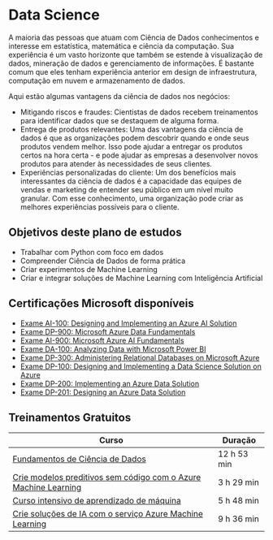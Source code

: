 # Data Science										

A maioria das pessoas que atuam com Ciência de Dados conhecimentos e interesse em estatística, matemática e ciência da computação. Sua experiência é um vasto horizonte que também se estende à visualização de dados, mineração de dados e gerenciamento de informações. É bastante comum que eles tenham experiência anterior em design de infraestrutura, computação em nuvem e armazenamento de dados.

Aqui estão algumas vantagens da ciência de dados nos negócios:

* Mitigando riscos e fraudes: Cientistas de dados recebem treinamentos para identificar dados que se destaquem de alguma forma. 
* Entrega de produtos relevantes: Uma das vantagens da ciência de dados é que as organizações podem descobrir quando e onde seus produtos vendem melhor. Isso pode ajudar a entregar os produtos certos na hora certa - e pode ajudar as empresas a desenvolver novos produtos para atender às necessidades de seus clientes.
* Experiências personalizadas do cliente: Um dos benefícios mais interessantes da ciência de dados é a capacidade das equipes de vendas e marketing de entender seu público em um nível muito granular. Com esse conhecimento, uma organização pode criar as melhores experiências possíveis para o cliente.


## Objetivos deste plano de estudos

* Trabalhar com Python com foco em dados
* Compreender Ciência de Dados de forma prática
* Criar experimentos de Machine Learning
* Criar e integrar soluções de Machine Learning com Inteligência Artificial

## Certificações Microsoft disponíveis															

* [Exame AI-100: Designing and Implementing an Azure AI Solution](https://docs.microsoft.com/pt-br/learn/certifications/azure-ai-engineer?WT.mc_id=microsofttech-academic-cyzanon)
* [Exame DP-900: Microsoft Azure Data Fundamentals](https://docs.microsoft.com/pt-br/learn/certifications/azure-data-fundamentals?WT.mc_id=microsofttech-academic-cyzanon)
* [Exame AI-900: Microsoft Azure AI Fundamentals](https://docs.microsoft.com/pt-br/learn/certifications/azure-ai-fundamentals?WT.mc_id=microsofttech-academic-cyzanon)
* [Exame DA-100: Analyzing Data with Microsoft Power BI](https://docs.microsoft.com/pt-br/learn/certifications/data-analyst-associate/?WT.mc_id=microsofttech-academic-cyzanon)
* [Exame DP-300: Administering Relational Databases on Microsoft Azure](https://docs.microsoft.com/pt-br/learn/certifications/azure-database-administrator-associate?WT.mc_id=microsofttech-academic-cyzanon)
* [Exame DP-100: Designing and Implementing a Data Science Solution on Azure](https://docs.microsoft.com/pt-br/learn/certifications/azure-data-scientist?WT.mc_id=microsofttech-academic-cyzanon)
* [Exame DP-200: Implementing an Azure Data Solution](https://docs.microsoft.com/pt-br/learn/certifications/exams/dp-200?WT.mc_id=microsofttech-academic-cyzanon)
* [Exame DP-201: Designing an Azure Data Solution](https://docs.microsoft.com/pt-br/learn/certifications/exams/dp-201?WT.mc_id=microsofttech-academic-cyzanon)


## Treinamentos Gratuitos

| Curso | Duração |
|--|-- |
| [Fundamentos de Ciência de Dados](https://docs.microsoft.com/learn/paths/csharp-first-steps/?WT.mc_id=microsofttech-academic-cyzanon) | 12 h 53 min |
| [Crie modelos preditivos sem código com o Azure Machine Learning](https://docs.microsoft.com/pt-br/learn/paths/create-no-code-predictive-models-azure-machine-learning/?WT.mc_id=microsofttech-academic-cyzanon) | 3 h 29 min |
| [Curso intensivo de aprendizado de máquina](https://docs.microsoft.com/pt-br/learn/paths/create-machine-learn-models/?WT.mc_id=microsofttech-academic-cyzanon) | 5 h 48 min |
| [Crie soluções de IA com o serviço Azure Machine Learning](https://docs.microsoft.com/pt-br/learn/paths/build-ai-solutions-with-azure-ml-service/?WT.mc_id=microsofttech-academic-cyzanon) | 9 h 36 min |
